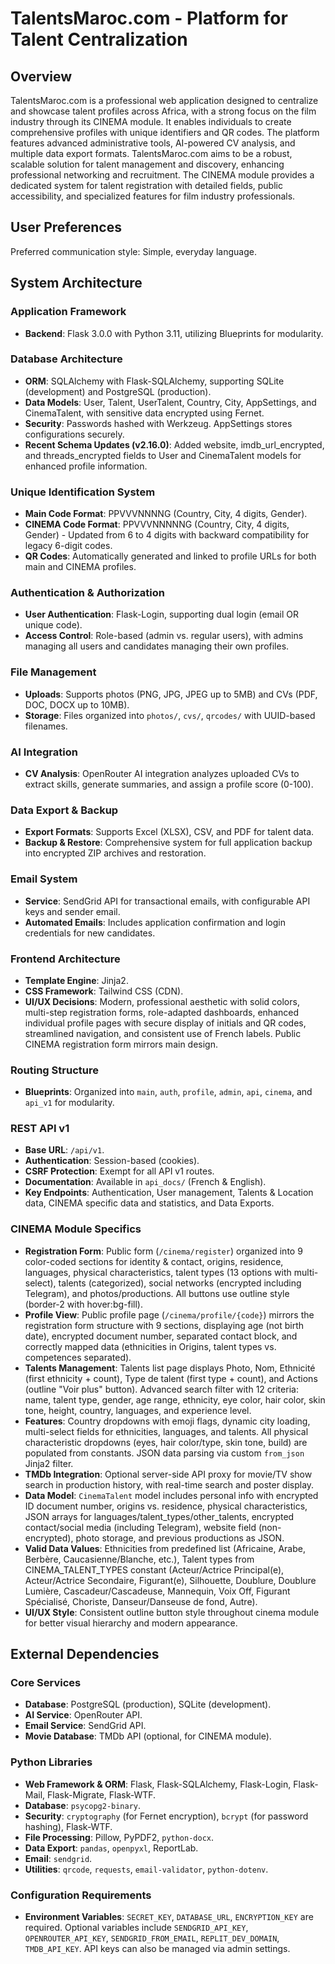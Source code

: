 # TalentsMaroc.com - Platform for Talent Centralization

## Overview
TalentsMaroc.com is a professional web application designed to centralize and showcase talent profiles across Africa, with a strong focus on the film industry through its CINEMA module. It enables individuals to create comprehensive profiles with unique identifiers and QR codes. The platform features advanced administrative tools, AI-powered CV analysis, and multiple data export formats. TalentsMaroc.com aims to be a robust, scalable solution for talent management and discovery, enhancing professional networking and recruitment. The CINEMA module provides a dedicated system for talent registration with detailed fields, public accessibility, and specialized features for film industry professionals.

## User Preferences
Preferred communication style: Simple, everyday language.

## System Architecture

### Application Framework
- **Backend**: Flask 3.0.0 with Python 3.11, utilizing Blueprints for modularity.

### Database Architecture
- **ORM**: SQLAlchemy with Flask-SQLAlchemy, supporting SQLite (development) and PostgreSQL (production).
- **Data Models**: User, Talent, UserTalent, Country, City, AppSettings, and CinemaTalent, with sensitive data encrypted using Fernet.
- **Security**: Passwords hashed with Werkzeug. AppSettings stores configurations securely.
- **Recent Schema Updates (v2.16.0)**: Added website, imdb_url_encrypted, and threads_encrypted fields to User and CinemaTalent models for enhanced profile information.

### Unique Identification System
- **Main Code Format**: PPVVVNNNNG (Country, City, 4 digits, Gender).
- **CINEMA Code Format**: PPVVVNNNNNG (Country, City, 4 digits, Gender) - Updated from 6 to 4 digits with backward compatibility for legacy 6-digit codes.
- **QR Codes**: Automatically generated and linked to profile URLs for both main and CINEMA profiles.

### Authentication & Authorization
- **User Authentication**: Flask-Login, supporting dual login (email OR unique code).
- **Access Control**: Role-based (admin vs. regular users), with admins managing all users and candidates managing their own profiles.

### File Management
- **Uploads**: Supports photos (PNG, JPG, JPEG up to 5MB) and CVs (PDF, DOC, DOCX up to 10MB).
- **Storage**: Files organized into `photos/`, `cvs/`, `qrcodes/` with UUID-based filenames.

### AI Integration
- **CV Analysis**: OpenRouter AI integration analyzes uploaded CVs to extract skills, generate summaries, and assign a profile score (0-100).

### Data Export & Backup
- **Export Formats**: Supports Excel (XLSX), CSV, and PDF for talent data.
- **Backup & Restore**: Comprehensive system for full application backup into encrypted ZIP archives and restoration.

### Email System
- **Service**: SendGrid API for transactional emails, with configurable API keys and sender email.
- **Automated Emails**: Includes application confirmation and login credentials for new candidates.

### Frontend Architecture
- **Template Engine**: Jinja2.
- **CSS Framework**: Tailwind CSS (CDN).
- **UI/UX Decisions**: Modern, professional aesthetic with solid colors, multi-step registration forms, role-adapted dashboards, enhanced individual profile pages with secure display of initials and QR codes, streamlined navigation, and consistent use of French labels. Public CINEMA registration form mirrors main design.

### Routing Structure
- **Blueprints**: Organized into `main`, `auth`, `profile`, `admin`, `api`, `cinema`, and `api_v1` for modularity.

### REST API v1
- **Base URL**: `/api/v1`.
- **Authentication**: Session-based (cookies).
- **CSRF Protection**: Exempt for all API v1 routes.
- **Documentation**: Available in `api_docs/` (French & English).
- **Key Endpoints**: Authentication, User management, Talents & Location data, CINEMA specific data and statistics, and Data Exports.

### CINEMA Module Specifics
- **Registration Form**: Public form (`/cinema/register`) organized into 9 color-coded sections for identity & contact, origins, residence, languages, physical characteristics, talent types (13 options with multi-select), talents (categorized), social networks (encrypted including Telegram), and photos/productions. All buttons use outline style (border-2 with hover:bg-fill).
- **Profile View**: Public profile page (`/cinema/profile/{code}`) mirrors the registration form structure with 9 sections, displaying age (not birth date), encrypted document number, separated contact block, and correctly mapped data (ethnicities in Origins, talent types vs. competences separated).
- **Talents Management**: Talents list page displays Photo, Nom, Ethnicité (first ethnicity + count), Type de talent (first type + count), and Actions (outline "Voir plus" button). Advanced search filter with 12 criteria: name, talent type, gender, age range, ethnicity, eye color, hair color, skin tone, height, country, languages, and experience level.
- **Features**: Country dropdowns with emoji flags, dynamic city loading, multi-select fields for ethnicities, languages, and talents. All physical characteristic dropdowns (eyes, hair color/type, skin tone, build) are populated from constants. JSON data parsing via custom `from_json` Jinja2 filter.
- **TMDb Integration**: Optional server-side API proxy for movie/TV show search in production history, with real-time search and poster display.
- **Data Model**: `CinemaTalent` model includes personal info with encrypted ID document number, origins vs. residence, physical characteristics, JSON arrays for languages/talent_types/other_talents, encrypted contact/social media (including Telegram), website field (non-encrypted), photo storage, and previous productions as JSON.
- **Valid Data Values**: Ethnicities from predefined list (Africaine, Arabe, Berbère, Caucasienne/Blanche, etc.), Talent types from CINEMA_TALENT_TYPES constant (Acteur/Actrice Principal(e), Acteur/Actrice Secondaire, Figurant(e), Silhouette, Doublure, Doublure Lumière, Cascadeur/Cascadeuse, Mannequin, Voix Off, Figurant Spécialisé, Choriste, Danseur/Danseuse de fond, Autre).
- **UI/UX Style**: Consistent outline button style throughout cinema module for better visual hierarchy and modern appearance.

## External Dependencies

### Core Services
- **Database**: PostgreSQL (production), SQLite (development).
- **AI Service**: OpenRouter API.
- **Email Service**: SendGrid API.
- **Movie Database**: TMDb API (optional, for CINEMA module).

### Python Libraries
- **Web Framework & ORM**: Flask, Flask-SQLAlchemy, Flask-Login, Flask-Mail, Flask-Migrate, Flask-WTF.
- **Database**: `psycopg2-binary`.
- **Security**: `cryptography` (for Fernet encryption), `bcrypt` (for password hashing), Flask-WTF.
- **File Processing**: Pillow, PyPDF2, `python-docx`.
- **Data Export**: `pandas`, `openpyxl`, ReportLab.
- **Email**: `sendgrid`.
- **Utilities**: `qrcode`, `requests`, `email-validator`, `python-dotenv`.

### Configuration Requirements
- **Environment Variables**: `SECRET_KEY`, `DATABASE_URL`, `ENCRYPTION_KEY` are required. Optional variables include `SENDGRID_API_KEY`, `OPENROUTER_API_KEY`, `SENDGRID_FROM_EMAIL`, `REPLIT_DEV_DOMAIN`, `TMDB_API_KEY`. API keys can also be managed via admin settings.